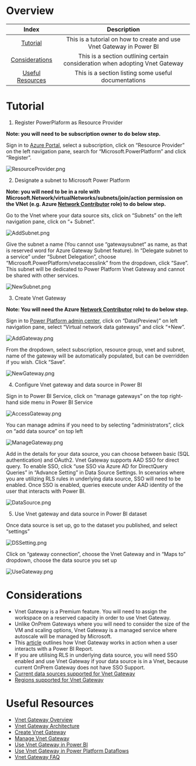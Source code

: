 # Overview

| Index | Description |
|:------------------------:|:-----------------------:|
| [Tutorial](https://github.com/lipinght/pbideployment/blob/main/VnetGateway/VnetGatewayOverview.md#tutorial) |This is a tutorial on how to create and use Vnet Gateway in Power BI |
| [Considerations](https://github.com/lipinght/pbideployment/blob/main/VnetGateway/VnetGatewayOverview.md#considerations) |This is a section outlining certain consideration when adopting Vnet Gateway |
| [Useful Resources](https://github.com/lipinght/pbideployment/blob/main/VnetGateway/VnetGatewayOverview.md#useful-resources) |This is a section listing some useful documentations |


# Tutorial
1. Register PowerPlaform as Resource Provider

**Note: you will need to be subscription owner to do below step.**

Sign in to [Azure Portal](https://portal.azure.com), select a subscription, click on “Resource Provider” on the left navigation pane, search for “Microsoft.PowerPlatform” and click “Register”.

 ![ResourceProvider.png](images/ResourceProvider.png)

2. Designate a subnet to Microsoft Power Platform

**Note: you will need to be in a role with Microsoft.Network/virtualNetworks/subnets/join/action permission on the VNet (e.g. Azure [Network Contributor]( https://docs.microsoft.com/en-us/azure/role-based-access-control/built-in-roles#network-contributor) role) to do below step.**

Go to the Vnet where your data source sits, click on “Subnets” on the left navigation pane, click on “+ Subnet”.

 ![AddSubnet.png](images/AddSubnet.png)

Give the subnet a name (You cannot use “gatewaysubnet” as name, as that is reserved word for Azure Gateway Subnet feature). In “Delegate subnet to a service” under “Subnet Delegation”, choose “Microsoft.PowerPlatform/vnetaccesslink” from the dropdown, click “Save”. This subnet will be dedicated to Power Platform Vnet Gateway and cannot be shared with other services.

 ![NewSubnet.png](images/NewSubnet.png)

3. Create Vnet Gateway

**Note: You will need the Azure [Network Contributor]( https://docs.microsoft.com/en-us/azure/role-based-access-control/built-in-roles#network-contributor) role) to do below step.**

Sign in to [Power Platform admin center]( https://admin.powerplatform.microsoft.com/), click on “Data(Preview)” on left navigation pane, select “Virtual network data gateways” and click “+New”.

 ![AddGateway.png](images/AddGateway.png)

From the dropdown, select subscription, resource group, vnet and subnet, name of the gateway will be automatically populated, but can be overridden if you wish. Click “Save”.

 ![NewGateway.png](images/NewGateway.png)
  
4. Configure Vnet gateway and data source in Power BI

Sign in to Power BI Service, click on “manage gateways” on the top right-hand side menu in Power BI Service

 ![AccessGateway.png](images/AccessGateway.png) 

You can manage admins if you need to by selecting “administrators”, click on “add data source” on top left

 ![ManageGateway.png](images/ManageGateway.png)   

Add in the details for your data source, you can choose between basic (SQL authentication) and OAuth2. Vnet Gateway supports AAD SSO for direct query. To enable SSO, click “use SSO via Azure AD for DirectQuery Queries” in “Advance Setting” in Data Source Settings. In scenarios where you are utilizing RLS rules in underlying data source, SSO will need to be enabled. Once SSO is enabled, queries execute under AAD identity of the user that interacts with Power BI. 

 ![DataSource.png](images/DataSource.png) 

5. Use Vnet gateway and data source in Power BI dataset

Once data source is set up, go to the dataset you published, and select “settings” 

 ![DSSetting.png](images/DSSetting.png) 

Click on “gateway connection”, choose the Vnet Gateway and in “Maps to” dropdown, choose the data source you set up 

 ![UseGateway.png](images/UseGateway.png)


# Considerations
* Vnet Gateway is a Premium feature. You will need to assign the workspace on a reserved capacity in order to use Vnet Gateway.
* Unlike OnPrem Gateways where you will need to consider the size of the VM and scaling options, Vnet Gateway is a managed service where autoscale will be managed by Microsoft.
* This [article](https://docs.microsoft.com/en-us/data-integration/vnet/data-gateway-architecture) outlines how Vnet Gateway works in action when a user interacts with a Power BI Report.
* If you are utilising RLS in underlying data source, you will need SSO enabled and use Vnet Gateway if your data source is in a Vnet, because current OnPrem Gateway does not have SSO Support.
* [Current data sources supported for Vnet Gateway](https://docs.microsoft.com/en-us/data-integration/vnet/use-data-gateways-sources-power-bi#supported-azure-data-services)
* [Regions supported for Vnet Gateway](https://docs.microsoft.com/en-us/data-integration/vnet/create-data-gateways#regions-supported-for-vnet-data-gateways) 

# Useful Resources
* [Vnet Gateway Overview](https://docs.microsoft.com/en-us/data-integration/vnet/overview)
* [Vnet Gateway Architecture](https://docs.microsoft.com/en-us/data-integration/vnet/data-gateway-architecture)
* [Create Vnet Gateway](https://docs.microsoft.com/en-us/data-integration/vnet/create-data-gateways)
* [Manage Vnet Gateway](https://docs.microsoft.com/en-us/data-integration/vnet/manage-data-gateways)
* [Use Vnet Gateway in Power BI](https://docs.microsoft.com/en-us/data-integration/vnet/use-data-gateways-sources-power-bi)
* [Use Vnet Gateway in Power Platform Dataflows](https://docs.microsoft.com/en-us/data-integration/vnet/data-gateway-power-platform-dataflows)
* [Vnet Gateway FAQ](https://docs.microsoft.com/en-us/data-integration/vnet/data-gateway-faqs)


